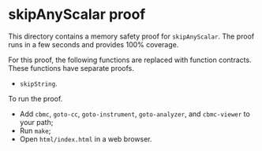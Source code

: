 skipAnyScalar proof
==============

This directory contains a memory safety proof for `skipAnyScalar`.
The proof runs in a few seconds and provides 100% coverage.

For this proof, the following functions are replaced with function contracts.
These functions have separate proofs.
* `skipString`.

To run the proof.
* Add `cbmc`, `goto-cc`, `goto-instrument`, `goto-analyzer`, and `cbmc-viewer`
  to your path;
* Run `make`;
* Open `html/index.html` in a web browser.